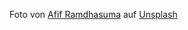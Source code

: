 Foto von <a href="https://unsplash.com/@javaistan?utm_source=unsplash&utm_medium=referral&utm_content=creditCopyText">Afif Ramdhasuma</a> auf <a href="https://unsplash.com/de/fotos/RjqCk9MqhNg?utm_source=unsplash&utm_medium=referral&utm_content=creditCopyText">Unsplash</a>
